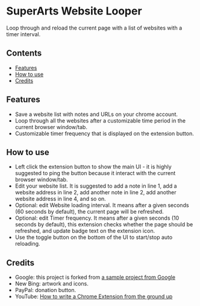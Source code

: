 # SuperArts Website Looper

Loop through and reload the current page with a list of websites with a timer interval.

<!-- START doctoc generated TOC please keep comment here to allow auto update -->
<!-- DON'T EDIT THIS SECTION, INSTEAD RE-RUN doctoc TO UPDATE -->
## Contents

- [Features](#features)
- [How to use](#how-to-use)
- [Credits](#credits)

<!-- END doctoc generated TOC please keep comment here to allow auto update -->

## Features

- Save a website list with notes and URLs on your chrome account.
- Loop through all the websites after a customizable time period in the current browser window/tab.
- Customizable timer frequency that is displayed on the extension button.

## How to use

- Left click the extension button to show the main UI - it is highly suggested to ping the button because it interact with the current browser window/tab.
- Edit your website list. It is suggested to add a note in line 1, add a website address in line 2, add another note in line 2, add another website address in line 4, and so on.
- Optional: edit Website loading interval. It means after a given seconds (60 seconds by default), the current page will be refreshed.
- Optional: edit Timer frequency. It means after a given seconds (10 seconds by default), this extension checks whether the page should be refreshed, and update badge text on the extension icon.
- Use the toggle button on the bottom of the UI to start/stop auto reloading.

## Credits

- Google: this project is forked from [a sample project from Google](https://github.com/google/page-timer)
- New Bing: artwork and icons.
- PayPal: donation button.
- YouTube: [How to write a Chrome Extension from the ground up](https://youtu.be/2_OFK0udZnQ)
